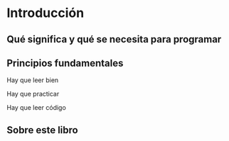 # Introducción


## Qué significa y qué se necesita para programar

## Principios fundamentales

Hay que leer bien

Hay que practicar

Hay que leer código


## Sobre este libro



